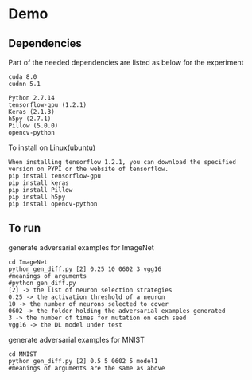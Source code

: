 # Demo

## Dependencies

Part of the needed dependencies are listed as below for the experiment
```
cuda 8.0
cudnn 5.1

Python 2.7.14
tensorflow-gpu (1.2.1)
Keras (2.1.3)
h5py (2.7.1)
Pillow (5.0.0)
opencv-python
```

To install on Linux(ubuntu)
```
When installing tensorflow 1.2.1, you can download the specified version on PYPI or the website of tensorflow.
pip install tensorflow-gpu
pip install keras
pip install Pillow
pip install h5py
pip install opencv-python
```

## To run

generate adversarial examples for ImageNet
```
cd ImageNet
python gen_diff.py [2] 0.25 10 0602 3 vgg16
#meanings of arguments
#python gen_diff.py 
[2] -> the list of neuron selection strategies
0.25 -> the activation threshold of a neuron
10 -> the number of neurons selected to cover
0602 -> the folder holding the adversarial examples generated
3 -> the number of times for mutation on each seed
vgg16 -> the DL model under test
```

generate adversarial examples for MNIST
```
cd MNIST
python gen_diff.py [2] 0.5 5 0602 5 model1
#meanings of arguments are the same as above
```